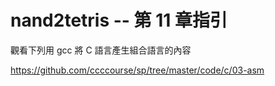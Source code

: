 # nand2tetris -- 第 11 章指引

觀看下列用 gcc 將 C 語言產生組合語言的內容

https://github.com/ccccourse/sp/tree/master/code/c/03-asm

